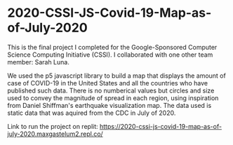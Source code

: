 # 2020-CSSI-JS-Covid-19-Map-as-of-July-2020

This is the final project I completed for the Google-Sponsored Computer Science Computing Initiative (CSSI). I collaborated with one other team member: Sarah Luna. 

We used the p5 javascript library to build a map that displays the amount of case of COVID-19 in the United States and all the countries who have published such data. There is no numberical values but circles and size used to convey the magnitude of spread in each region, using inspiration from Daniel Shiffman's earthquake visualization map. The data used is static data that was aquired from the CDC in July of 2020.

Link to run the project on replit: https://2020-cssi-js-covid-19-map-as-of-july-2020.maxgastelum2.repl.co/
